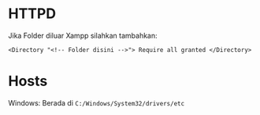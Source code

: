 # HTTPD

Jika Folder diluar Xampp silahkan tambahkan:

`<Directory "<!-- Folder disini -->">
  Require all granted
</Directory>`

# Hosts
Windows: Berada di 
`C:/Windows/System32/drivers/etc`

